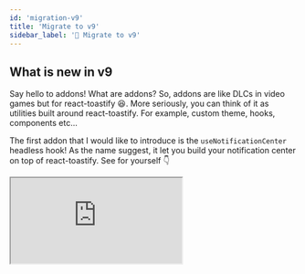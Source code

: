 ```yaml
---
id: 'migration-v9'
title: 'Migrate to v9'
sidebar_label: '🚀 Migrate to v9'
---
```


## What is new in v9

Say hello to addons! What are addons? So, addons are like DLCs in video games but for react-toastify 😆. More seriously, you can think of it as utilities built around react-toastify. For example, custom theme, hooks, components etc...

The first addon that I would like to introduce is the `useNotificationCenter` headless hook! As the name suggest, it let you build your notification center on top of react-toastify. See for yourself 👇

<iframe src="https://codesandbox.io/embed/notification-center-framer-vddoj5?fontsize=14&hidenavigation=1&theme=dark"
     style={
       {
            width:"100%",
            height: "700px",
            border:0,
          borderRadius: "4px",
          overflow:"hidden"
       }}
     title="notification-center-framer"
     allow="accelerometer; ambient-light-sensor; camera; encrypted-media; geolocation; gyroscope; hid; microphone; midi; payment; usb; vr; xr-spatial-tracking"
     sandbox="allow-forms allow-modals allow-popups allow-presentation allow-same-origin allow-scripts"
   />

Another example using MUI.

<iframe src="https://codesandbox.io/embed/mui-notification-center-zvxod3?fontsize=14&hidenavigation=1&theme=dark"
     style={
       {
            width:"100%",
            height: "700px",
            border:0,
          borderRadius: "4px",
          overflow:"hidden"
       }}
     title="mui-notification-center"
     allow="accelerometer; ambient-light-sensor; camera; encrypted-media; geolocation; gyroscope; hid; microphone; midi; payment; usb; vr; xr-spatial-tracking"
     sandbox="allow-forms allow-modals allow-popups allow-presentation allow-same-origin allow-scripts"
   />

:::tip
Addons only impact your bundle size if you use them 🎉!
:::

Check the [documentation](/react-toastify/addons/use-notification-center) for more details. 


## Breaking changes

There are 2 breaking changes. The API change for `toast.onChange` and the removal of `toast.configure`.

### `toast.onChange`

The previous API was returning the `numberOfToastDisplayed` and the `containerId`. Honestly, this API seems to be incomplete. 

For example, with the old API, if I wanted to do some logging this would be very difficult because I don't have enough data to log.

```tsx
toast.onChange((numberOfToastDisplayed, containerId) => {
  logger.info("nothing useful to log, ...")
})
```

The new API offers more possibilities. The callback will receive a `ToastItem`. The item provides a bunch of useful properties `status`, `content`, `id`, `data`, etc...


```jsx
interface ToastItem<Data = {}> {
    id: Id;
    content: React.ReactNode;
    theme?: Theme;
    type?: TypeOptions;
    isLoading?: boolean;
    containerId?: Id;
    data: Data;
    icon?: React.ReactNode | false;
    status: "added" | "removed" | "updated" 
}

const unsubscribe = toast.onChange((payload: ToastItem) => {
  switch (payload.status) {
    case "added":
      // new toast added
      break;
    case "updated":
      // toast updated
      break;
    case "removed":
      // toast has been removed
      break;
  }
});
```

For example, if I want to log something everytime there is a new error notification, with the new API it's trivial

```tsx
toast.onChange(payload => {
  if(payload.status === "added" && payload.type === toast.TYPE.ERROR) {
    logger.error({
      createdAt: Date.now(),
      content: payload.content,
      data: payload.data
    })
  }
})
```

### `toast.configure` removal

`toast.configure` works fine for most cases but the current implementation has one main issue. It does not work with react context because it creates a new react tree.
That being said, having 2 APIs to do the same thing is a bad thing. 

I wanted to make life easier for the consumer but I made a mistake by introducing this API.
